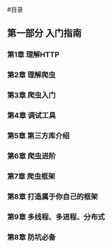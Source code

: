 
#目录


## 第一部分 入门指南

### 第1章 理解HTTP

### 第2章 理解爬虫

### 第3章 爬虫入门

### 第4章 调试工具

### 第5章 第三方库介绍

### 第6章 爬虫进阶

### 第7章 爬虫框架

### 第8章 打造属于你自己的框架

### 第9章 多线程、多进程、分布式

### 第8章 防坑必备



